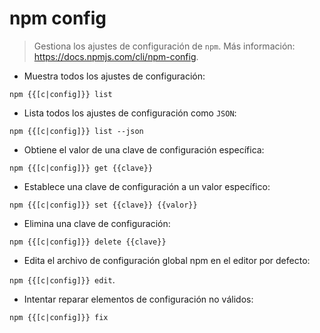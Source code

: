 # npm config

> Gestiona los ajustes de configuración de `npm`.
> Más información: <https://docs.npmjs.com/cli/npm-config>.

- Muestra todos los ajustes de configuración:

`npm {{[c|config]}} list`

- Lista todos los ajustes de configuración como `JSON`:

`npm {{[c|config]}} list --json`

- Obtiene el valor de una clave de configuración específica:

`npm {{[c|config]}} get {{clave}}`

- Establece una clave de configuración a un valor específico:

`npm {{[c|config]}} set {{clave}} {{valor}}`

- Elimina una clave de configuración:

`npm {{[c|config]}} delete {{clave}}`

- Edita el archivo de configuración global npm en el editor por defecto:

`npm {{[c|config]}} edit`.

- Intentar reparar elementos de configuración no válidos:

`npm {{[c|config]}} fix`
